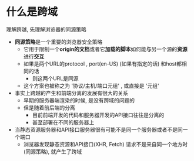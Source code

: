 # 什么是跨域

理解跨越, 先理解浏览器的同源策略

- **同源策略**是一个重要的浏览器安全策略
  - 它用于限制一个**origin的文档**或者它**加载的脚本**如何能**与**另一个源的**资源**进行**交互**
  - 如果是两个URL的protocol , port(en-US) (如果有指定的话) 和host都相同的话
    - 则这两个URL是同源
  - 这个方案也被称之为 '协议/主机/端口元组' , 或直接是 '元组'
- 事实上跨越的产生和前端分离的发展有很大的关系
  - 早期的服务器端渲染的时候, 是没有跨域的问题的
  - 但是随着前后端的分离
    - 目前前端开发的代码和服务器开发的API接口往往是分离的
    - 甚至部署在不同的服务器上
- 当静态资源服务器和API接口服务器很有可能不是同一个服务器或者不是同一个端口
  - 浏览器发现静态资源和API接口(XHR, Fetch) 请求不是来自同一个地方时(同源策略), 就产生了跨域